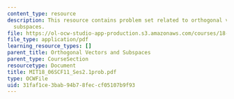 ```yaml
---
content_type: resource
description: This resource contains problem set related to orthogonal vectors and
  subspaces.
file: https://ol-ocw-studio-app-production.s3.amazonaws.com/courses/18-06sc-linear-algebra-fall-2011/31faf1ce3bab94b78feccf05107b9f93_MIT18_06SCF11_Ses2.1prob.pdf
file_type: application/pdf
learning_resource_types: []
parent_title: Orthogonal Vectors and Subspaces
parent_type: CourseSection
resourcetype: Document
title: MIT18_06SCF11_Ses2.1prob.pdf
type: OCWFile
uid: 31faf1ce-3bab-94b7-8fec-cf05107b9f93
---
```


